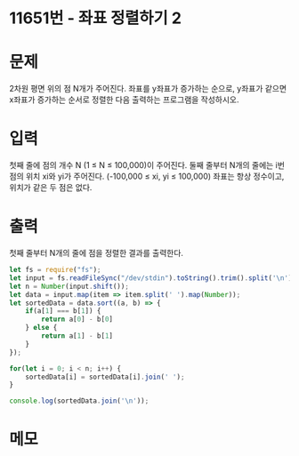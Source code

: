 # 11651번 - 좌표 정렬하기 2

# 문제
2차원 평면 위의 점 N개가 주어진다. 좌표를 y좌표가 증가하는 순으로, y좌표가 같으면 x좌표가 증가하는 순서로 정렬한 다음 출력하는 프로그램을 작성하시오.

# 입력
첫째 줄에 점의 개수 N (1 ≤ N ≤ 100,000)이 주어진다. 둘째 줄부터 N개의 줄에는 i번점의 위치 xi와 yi가 주어진다. (-100,000 ≤ xi, yi ≤ 100,000) 좌표는 항상 정수이고, 위치가 같은 두 점은 없다.

# 출력
첫째 줄부터 N개의 줄에 점을 정렬한 결과를 출력한다.
```js
let fs = require("fs");
let input = fs.readFileSync("/dev/stdin").toString().trim().split('\n');
let n = Number(input.shift());
let data = input.map(item => item.split(' ').map(Number));
let sortedData = data.sort((a, b) => {
    if(a[1] === b[1]) {
        return a[0] - b[0]
    } else {
        return a[1] - b[1]
    }
});

for(let i = 0; i < n; i++) {
    sortedData[i] = sortedData[i].join(' ');
}

console.log(sortedData.join('\n'));
```

# 메모

